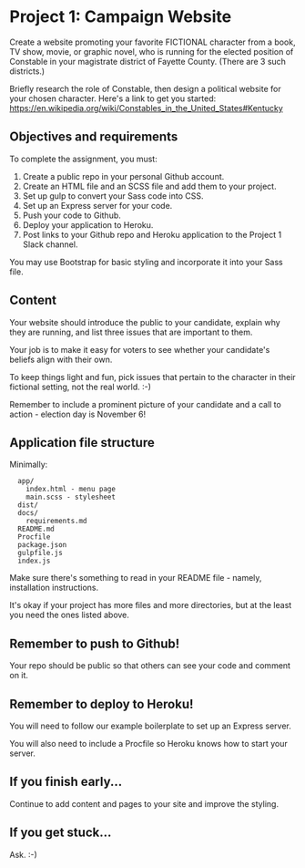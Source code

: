 # Project 1: Campaign Website

Create a website promoting your favorite FICTIONAL character from a book, TV show, movie, or graphic novel, 
who is running for the elected position of Constable in your magistrate district of Fayette County. (There 
are 3 such districts.)

Briefly research the role of Constable, then design a political website for your chosen character. Here's
a link to get you started: 
  https://en.wikipedia.org/wiki/Constables_in_the_United_States#Kentucky



## Objectives and requirements

To complete the assignment, you must:

1. Create a public repo in your personal Github account.
2. Create an HTML file and an SCSS file and add them to your project.
3. Set up gulp to convert your Sass code into CSS.
4. Set up an Express server for your code.
5. Push your code to Github.
6. Deploy your application to Heroku.
7. Post links to your Github repo and Heroku application to the Project 1 Slack channel.

You may use Bootstrap for basic styling and incorporate it into your Sass file.


## Content

Your website should introduce the public to your candidate, explain why they are running, and list
three issues that are important to them. 

Your job is to make it easy for voters to see whether your candidate's beliefs align with their own.

To keep things light and fun, pick issues that pertain to the character in their fictional setting, not 
the real world. :-)

Remember to include a prominent picture of your candidate and a call to action - election day is November 6!

    

## Application file structure

Minimally:

```
  app/
    index.html - menu page
    main.scss - stylesheet
  dist/
  docs/
    requirements.md
  README.md
  Procfile
  package.json
  gulpfile.js
  index.js
```

Make sure there's something to read in your README file - namely, installation instructions.

It's okay if your project has more files and more directories, but at the least you need the ones listed above.



## Remember to push to Github!

Your repo should be public so that others can see your code and comment on it.



## Remember to deploy to Heroku!

You will need to follow our example boilerplate to set up an Express server.

You will also need to include a Procfile so Heroku knows how to start your server.



## If you finish early...

Continue to add content and pages to your site and improve the styling.



## If you get stuck...

Ask. :-)
